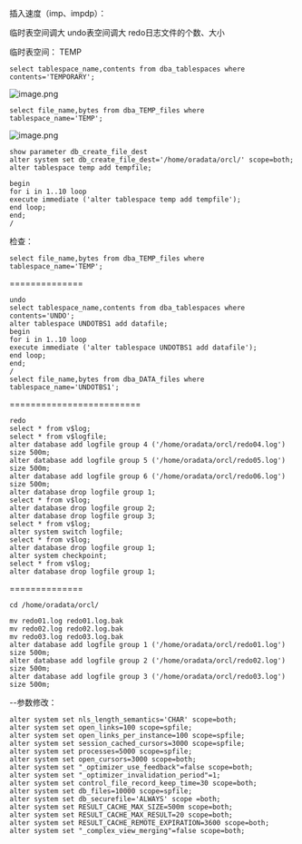 插入速度（imp、impdp）：

临时表空间调大
undo表空间调大
redo日志文件的个数、大小

临时表空间：
TEMP

    select tablespace_name,contents from dba_tablespaces where contents='TEMPORARY';
![image.png](http://upload-images.jianshu.io/upload_images/2787821-ae7ecb24814c67fd.png?imageMogr2/auto-orient/strip%7CimageView2/2/w/1240)
    
    select file_name,bytes from dba_TEMP_files where tablespace_name='TEMP';
![image.png](http://upload-images.jianshu.io/upload_images/2787821-8906eb607c30295e.png?imageMogr2/auto-orient/strip%7CimageView2/2/w/1240)


    show parameter db_create_file_dest
    alter system set db_create_file_dest='/home/oradata/orcl/' scope=both;
    alter tablespace temp add tempfile;

    begin
    for i in 1..10 loop
    execute immediate ('alter tablespace temp add tempfile');
    end loop; 
    end;
    /

检查：
    
    select file_name,bytes from dba_TEMP_files where tablespace_name='TEMP';


==============
    
    undo
    select tablespace_name,contents from dba_tablespaces where contents='UNDO';
    alter tablespace UNDOTBS1 add datafile;
    begin
    for i in 1..10 loop
    execute immediate ('alter tablespace UNDOTBS1 add datafile');
    end loop; 
    end;
    /
    select file_name,bytes from dba_DATA_files where tablespace_name='UNDOTBS1';

=========================
    
    redo
    select * from v$log;
    select * from v$logfile;
    alter database add logfile group 4 ('/home/oradata/orcl/redo04.log') size 500m;
    alter database add logfile group 5 ('/home/oradata/orcl/redo05.log') size 500m;
    alter database add logfile group 6 ('/home/oradata/orcl/redo06.log') size 500m;
    alter database drop logfile group 1;
    select * from v$log;
    alter database drop logfile group 2;
    alter database drop logfile group 3;
    select * from v$log;
    alter system switch logfile;
    select * from v$log;
    alter database drop logfile group 1;
    alter system checkpoint;
    select * from v$log;
    alter database drop logfile group 1;

==============

    cd /home/oradata/orcl/ 

    mv redo01.log redo01.log.bak
    mv redo02.log redo02.log.bak
    mv redo03.log redo03.log.bak
    alter database add logfile group 1 ('/home/oradata/orcl/redo01.log') size 500m;
    alter database add logfile group 2 ('/home/oradata/orcl/redo02.log') size 500m;
    alter database add logfile group 3 ('/home/oradata/orcl/redo03.log') size 500m;



--参数修改：
    
    alter system set nls_length_semantics='CHAR' scope=both;
    alter system set open_links=100 scope=spfile;
    alter system set open_links_per_instance=100 scope=spfile;
    alter system set session_cached_cursors=3000 scope=spfile;
    alter system set processes=5000 scope=spfile;
    alter system set open_cursors=3000 scope=both;
    alter system set "_optimizer_use_feedback"=false scope=both;
    alter system set "_optimizer_invalidation_period"=1;
    alter system set control_file_record_keep_time=30 scope=both;
    alter system set db_files=10000 scope=spfile;
    alter system set db_securefile='ALWAYS' scope =both;
    alter system set RESULT_CACHE_MAX_SIZE=500m scope=both;
    alter system set RESULT_CACHE_MAX_RESULT=20 scope=both;
    alter system set RESULT_CACHE_REMOTE_EXPIRATION=3600 scope=both;
    alter system set "_complex_view_merging"=false scope=both;
